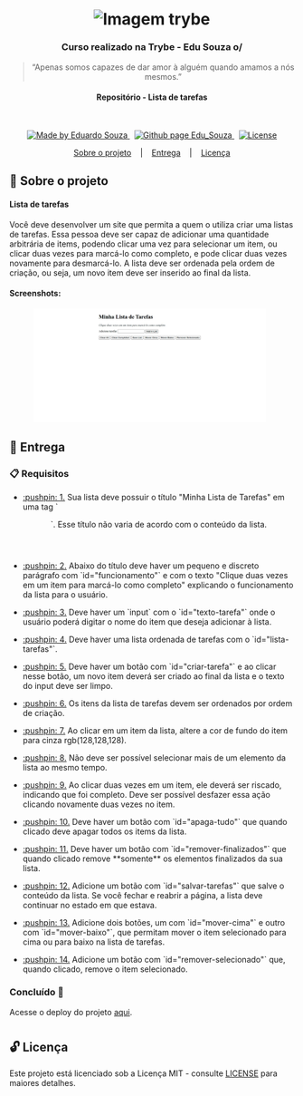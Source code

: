 <h1 align="center">
  <img align="center" alt="Imagem trybe" src="https://i.ibb.co/d4W2x4g/trybe.png" width="300px" />
</h1>

<h3 align="center">
  Curso realizado na Trybe - Edu Souza o/
</h3>

<blockquote align="center">“Apenas somos capazes de dar amor à alguém quando amamos a nós mesmos.”</blockquote>

<h4 align="center">
  Repositório - Lista de tarefas
</h4>

<br/>

<p align="center">
  <a href="https://github.com/EduSouza-programmer"    target="_blank">
    <img alt="Made by Eduardo Souza" src="https://img.shields.io/badge/made%20by-Edu%20Souza-%23F8952D">
  </a>&nbsp;
  <a href="https://edusouza-programmer.github.io/" target="_blank">
    <img alt="Github page Edu_Souza " src="https://img.shields.io/badge/Github%20page-Edu_Souza-orange">
  </a>&nbsp;
  <a href="#" >
    <img alt="License" src="https://img.shields.io/badge/license-MIT-%23F8952D">
  </a>
</p>

<p align="center">
  <a href="#rocket-Sobre-o-projeto">Sobre o projeto</a>&nbsp; &nbsp; |&nbsp; &nbsp;
  <a href="#postbox-Entrega"">Entrega</a>&nbsp; &nbsp; |&nbsp; &nbsp;
  <a href="#unlock-Licença">Licença</a>
</p>

## :rocket: Sobre o projeto

#### Lista de tarefas

Você deve desenvolver um site que permita a quem o utiliza criar uma listas de tarefas. Essa pessoa deve ser capaz de adicionar uma quantidade arbitrária de items, podendo clicar uma vez para selecionar um item, ou clicar duas vezes para marcá-lo como completo, e pode clicar duas vezes novamente para desmarcá-lo. A lista deve ser ordenada pela ordem de criação, ou seja, um novo item deve ser inserido ao final da lista.

#### Screenshots:

<p align=center >
  <img height="200px"  src="./img/home_desktop.png"> &nbsp;
</p>

## :postbox: Entrega

### :clipboard: Requisitos

- <p><a href="#1"> :pushpin: 1.</a> Sua lista deve possuir o título "Minha Lista de Tarefas" em uma tag `<header>`. Esse título não varia de acordo com o conteúdo da lista.</p>
- <p><a href="#2"> :pushpin: 2.</a> Abaixo do título deve haver um pequeno e discreto parágrafo com `id="funcionamento"` e com o texto "Clique duas vezes em um item para marcá-lo como completo" explicando o funcionamento da lista para o usuário.</p>
- <p><a href="#3"> :pushpin: 3.</a> Deve haver um `input` com o `id="texto-tarefa"` onde o usuário poderá digitar o nome do item que deseja adicionar à lista.</p>
- <p><a href="#4"> :pushpin: 4.</a> Deve haver uma lista ordenada de tarefas com o `id="lista-tarefas"`.</p>
- <p><a href="#5"> :pushpin: 5.</a> Deve haver um botão com `id="criar-tarefa"` e ao clicar nesse botão, um novo item deverá ser criado ao final da lista e o texto do input deve ser limpo.</p>
- <p><a href="#6"> :pushpin: 6.</a> Os itens da lista de tarefas devem ser ordenados por ordem de criação.</p>
- <p><a href="#7"> :pushpin: 7.</a> Ao clicar em um item da lista, altere a cor de fundo do item para cinza rgb(128,128,128).</p>
- <p><a href="#8"> :pushpin: 8.</a> Não deve ser possível selecionar mais de um elemento da lista ao mesmo tempo.</p>
- <p><a href="#9"> :pushpin: 9.</a> Ao clicar duas vezes em um item, ele deverá ser riscado, indicando que foi completo. Deve ser possível desfazer essa ação clicando novamente duas vezes no item.</p>
- <p><a href="#10"> :pushpin: 10.</a> Deve haver um botão com `id="apaga-tudo"` que quando clicado deve apagar todos os items da lista.</p>
- <p><a href="#11"> :pushpin: 11.</a> Deve haver um botão com `id="remover-finalizados"` que quando clicado remove **somente** os elementos finalizados da sua lista.</p>
- <p><a href="#12"> :pushpin: 12.</a> Adicione um botão com `id="salvar-tarefas"` que salve o conteúdo da lista. Se você fechar e reabrir a página, a lista deve continuar no estado em que estava.</p>
- <p><a href="#13"> :pushpin: 13.</a> Adicione dois botões, um com `id="mover-cima"` e outro com `id="mover-baixo"`, que permitam mover o item selecionado para cima ou para baixo na lista de tarefas.</p>
- <p><a href="#14"> :pushpin: 14.</a> Adicione um botão com `id="remover-selecionado"` que, quando clicado, remove o item selecionado.</p>


### Concluído :rocket:

Acesse o deploy do projeto [aqui](https://edusouza-programmer.github.io/Trybe_Projeto_5-6_Edu_Souza/).

#
## :unlock: Licença

Este projeto está licenciado sob a Licença MIT - consulte [LICENSE](https://opensource.org/licenses/MIT) para maiores detalhes.
